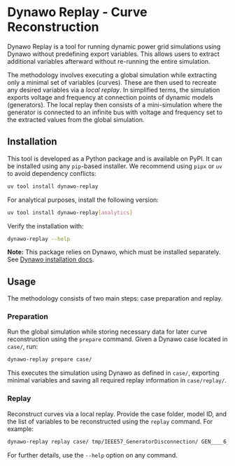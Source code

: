 # Dynawo Replay - Curve Reconstruction

Dynawo Replay is a tool for running dynamic power grid simulations using Dynawo without predefining export variables. This allows users to extract additional variables afterward without re-running the entire simulation.

The methodology involves executing a global simulation while extracting only a minimal set of variables (curves). These are then used to recreate any desired variables via a *local replay*. In simplified terms, the simulation exports voltage and frequency at connection points of dynamic models (generators). The local replay then consists of a mini-simulation where the generator is connected to an infinite bus with voltage and frequency set to the extracted values from the global simulation.

## Installation
This tool is developed as a Python package and is available on PyPI. It can be installed using any `pip`-based installer. We recommend using `pipx` or `uv` to avoid dependency conflicts:

```sh
uv tool install dynawo-replay
```

For analytical purposes, install the following version:

```sh
uv tool install dynawo-replay[analytics]
```

Verify the installation with:

```sh
dynawo-replay --help
```

**Note:** This package relies on Dynawo, which must be installed separately. See [Dynawo installation docs](dynawo.com).

## Usage
The methodology consists of two main steps: case preparation and replay.

### Preparation
Run the global simulation while storing necessary data for later curve reconstruction using the `prepare` command. Given a Dynawo case located in `case/`, run:

```sh
dynawo-replay prepare case/
```

This executes the simulation using Dynawo as defined in `case/`, exporting minimal variables and saving all required replay information in `case/replay/`.

### Replay
Reconstruct curves via a local replay. Provide the case folder, model ID, and the list of variables to be reconstructed using the `replay` command. For example:

```sh
dynawo-replay replay case/ tmp/IEEE57_GeneratorDisconnection/ GEN____6_SM generator_iStatorPu_im generator_iStatorPu_re
```

For further details, use the `--help` option on any command.

